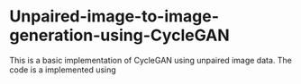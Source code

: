 # Unpaired-image-to-image-generation-using-CycleGAN
This is a basic implementation of CycleGAN using unpaired image data.
The code is a implemented using 

